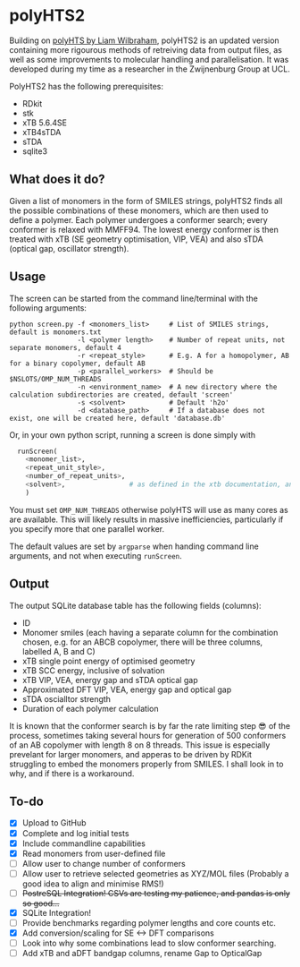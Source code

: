# polyHTS2
Building on [polyHTS by Liam Wilbraham](https://github.com/LiamWilbraham/polyhts), polyHTS2 is an updated version containing more rigourous methods of retreiving data from output files, as well as some improvements to molecular handling and parallelisation. It was developed during my time as a researcher in the Zwijnenburg Group at UCL.

PolyHTS2 has the following prerequisites:
* RDkit
* stk
* xTB 5.6.4SE
* xTB4sTDA
* sTDA
* sqlite3

## What does it do?

Given a list of monomers in the form of SMILES strings, polyHTS2 finds all the possible combinations of these monomers, which are then used to define a polymer. Each polymer undergoes a conformer search; every conformer is relaxed with MMFF94. The lowest energy conformer is then treated with xTB (SE geometry optimisation, VIP, VEA) and also sTDA (optical gap, oscillator strength).

## Usage

The screen can be started from the command line/terminal with the following arguments:
```
python screen.py -f <monomers_list>     # List of SMILES strings, default is monomers.txt
                 -l <polymer length>    # Number of repeat units, not separate monomers, default 4
                 -r <repeat_style>      # E.g. A for a homopolymer, AB for a binary copolymer, default AB
                 -p <parallel_workers>  # Should be $NSLOTS/OMP_NUM_THREADS
                 -n <environment_name>  # A new directory where the calculation subdirectories are created, default 'screen'
                 -s <solvent>           # Default 'h2o'
                 -d <database_path>     # If a database does not exist, one will be created here, default 'database.db'
```

Or, in your own python script, running a screen is done simply with
```python
  runScreen(
    <monomer_list>, 
    <repeat_unit_style>,
    <number_of_repeat_units>,
    <solvent>,                # as defined in the xtb documentation, and near the top of constants.py
    )
```
You must set `OMP_NUM_THREADS` otherwise polyHTS will use as many cores as are available. This will likely results in massive inefficiencies, particularly if you specify more that one parallel worker.

The default values are set by `argparse` when handing command line arguments, and not when executing `runScreen`.

## Output

The output SQLite database table has the following fields (columns):
* ID
* Monomer smiles (each having a separate column for the combination chosen, e.g. for an ABCB copolymer, there will be three columns, labelled A, B and C)
* xTB single point energy of optimised geometry
* xTB SCC energy, inclusive of solvation
* xTB VIP, VEA,  energy gap and sTDA optical gap
* Approximated DFT VIP, VEA, energy gap and optical gap
* sTDA oscialltor strength
* Duration of each polymer calculation

It is known that the conformer search is by far the rate limiting step 😎 of the process, sometimes taking several hours for generation of 500 conformers of an AB copolymer with length 8 on 8 threads. This issue is especially prevelant for larger monomers, and apperas to be driven by RDKit struggling to embed the monomers properly from SMILES. I shall look in to why, and if there is a workaround.

## To-do
- [x] Upload to GitHub
- [x] Complete and log initial tests
- [x] Include commandline capabilities
- [x] Read monomers from user-defined file
- [ ] Allow user to change number of conformers
- [ ] Allow user to retrieve selected geometries as XYZ/MOL files (Probably a good idea to align and minimise RMS!)
- [ ] ~~PostreSQL Integration! CSVs are testing my patience, and pandas is only so good...~~
- [x] SQLite Integration!
- [ ] Provide benchmarks regarding polymer lengths and core counts etc.
- [x] Add conversion/scaling for SE <-> DFT comparisons
- [ ] Look into why some combinations lead to slow conformer searching.
- [ ] Add xTB and aDFT bandgap columns, rename Gap to OpticalGap
